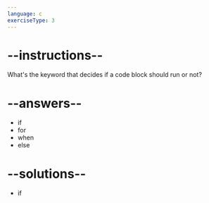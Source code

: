 ```yaml
---
language: c
exerciseType: 3
---
```


# --instructions--

What's the keyword that decides if a code block should run or not?

# --answers--

- if
- for
- when
- else

# --solutions--

- if
